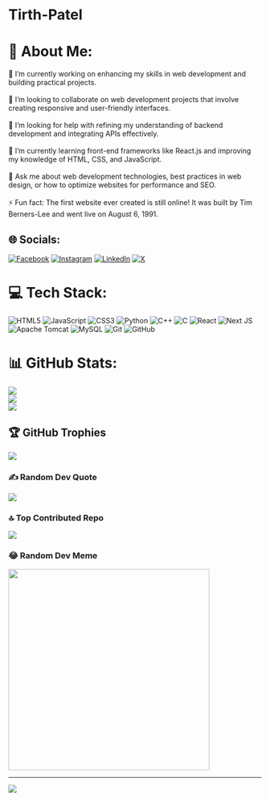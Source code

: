 # Tirth-Patel
# 💫 About Me:
🔭 I’m currently working on enhancing my skills in web development and building practical projects.<br><br>👯 I’m looking to collaborate on web development projects that involve creating responsive and user-friendly interfaces.<br><br>🤝 I’m looking for help with refining my understanding of backend development and integrating APIs effectively.<br><br>🌱 I’m currently learning front-end frameworks like React.js and improving my knowledge of HTML, CSS, and JavaScript.<br><br>💬 Ask me about web development technologies, best practices in web design, or how to optimize websites for performance and SEO.<br><br>⚡ Fun fact: The first website ever created is still online! It was built by Tim Berners-Lee and went live on August 6, 1991.


## 🌐 Socials:
[![Facebook](https://img.shields.io/badge/Facebook-%231877F2.svg?logo=Facebook&logoColor=white)](https://facebook.com/profile.php?id=100010166107943) [![Instagram](https://img.shields.io/badge/Instagram-%23E4405F.svg?logo=Instagram&logoColor=white)](https://instagram.com/_tirth.patel_02/) [![LinkedIn](https://img.shields.io/badge/LinkedIn-%230077B5.svg?logo=linkedin&logoColor=white)](https://linkedin.com/in/tirth-patel-594a76250/) [![X](https://img.shields.io/badge/X-black.svg?logo=X&logoColor=white)](https://x.com/_tirth_patel_02) 

# 💻 Tech Stack:
![HTML5](https://img.shields.io/badge/html5-%23E34F26.svg?style=for-the-badge&logo=html5&logoColor=white) ![JavaScript](https://img.shields.io/badge/javascript-%23323330.svg?style=for-the-badge&logo=javascript&logoColor=%23F7DF1E) ![CSS3](https://img.shields.io/badge/css3-%231572B6.svg?style=for-the-badge&logo=css3&logoColor=white) ![Python](https://img.shields.io/badge/python-3670A0?style=for-the-badge&logo=python&logoColor=ffdd54) ![C++](https://img.shields.io/badge/c++-%2300599C.svg?style=for-the-badge&logo=c%2B%2B&logoColor=white) ![C](https://img.shields.io/badge/c-%2300599C.svg?style=for-the-badge&logo=c&logoColor=white) ![React](https://img.shields.io/badge/react-%2320232a.svg?style=for-the-badge&logo=react&logoColor=%2361DAFB) ![Next JS](https://img.shields.io/badge/Next-black?style=for-the-badge&logo=next.js&logoColor=white) ![Apache Tomcat](https://img.shields.io/badge/apache%20tomcat-%23F8DC75.svg?style=for-the-badge&logo=apache-tomcat&logoColor=black) ![MySQL](https://img.shields.io/badge/mysql-4479A1.svg?style=for-the-badge&logo=mysql&logoColor=white) ![Git](https://img.shields.io/badge/git-%23F05033.svg?style=for-the-badge&logo=git&logoColor=white) ![GitHub](https://img.shields.io/badge/github-%23121011.svg?style=for-the-badge&logo=github&logoColor=white)
# 📊 GitHub Stats:
![](https://github-readme-stats.vercel.app/api?username=TirthWillLearn&theme=default&hide_border=false&include_all_commits=true&count_private=true)<br/>
![](https://github-readme-streak-stats.herokuapp.com/?user=TirthWillLearn&theme=default&hide_border=false)<br/>
![](https://github-readme-stats.vercel.app/api/top-langs/?username=TirthWillLearn&theme=default&hide_border=false&include_all_commits=true&count_private=true&layout=compact)

## 🏆 GitHub Trophies
![](https://github-profile-trophy.vercel.app/?username=TirthWillLearn&theme=default&no-frame=false&no-bg=false&margin-w=4)

### ✍️ Random Dev Quote
![](https://quotes-github-readme.vercel.app/api?type=horizontal&theme=light)

### 🔝 Top Contributed Repo
![](https://github-contributor-stats.vercel.app/api?username=TirthWillLearn&limit=5&theme=default&combine_all_yearly_contributions=true)

### 😂 Random Dev Meme
<img src='https://memer-new.vercel.app/' style="height: 400px;"/>

---
[![](https://visitcount.itsvg.in/api?id=TirthWillLearn&icon=0&color=0)](https://visitcount.itsvg.in)

<!-- Proudly created with GPRM ( https://gprm.itsvg.in ) -->
